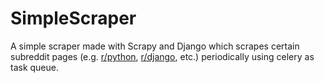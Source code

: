 # SimpleScraper

A simple scraper made with Scrapy and Django which scrapes certain subreddit pages (e.g. [r/python], [r/django], etc.) periodically using celery as task queue.

[r/python]: "https://www.reddit.com/r/python"
[r/django]: "https://www.reddit.com/r/django"
